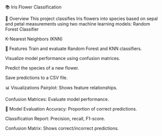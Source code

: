 📚 Iris Flower Classification

📝 Overview
This project classifies Iris flowers into species based on sepal and petal measurements using two machine learning models:
Random Forest Classifier

K-Nearest Neighbors (KNN)


🚀 Features
Train and evaluate Random Forest and KNN classifiers.

Visualize model performance using confusion matrices.

Predict the species of a new flower.

Save predictions to a CSV file.


📊 Visualizations
Pairplot: Shows feature relationships.

Confusion Matrices: Evaluate model performance.


📄 Model Evaluation
Accuracy: Proportion of correct predictions.

Classification Report: Precision, recall, F1-score.

Confusion Matrix: Shows correct/incorrect predictions.
